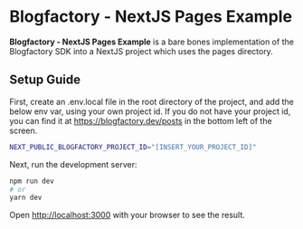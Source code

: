 # Blogfactory - NextJS Pages Example

**Blogfactory - NextJS Pages Example** is a bare bones implementation of the Blogfactory SDK into a NextJS project which uses the pages directory.

## Setup Guide

First, create an .env.local file in the root directory of the project, and add the below env var, using your own project id. If you do not have your project id, you can find it at https://blogfactory.dev/posts in the bottom left of the screen.

```bash
NEXT_PUBLIC_BLOGFACTORY_PROJECT_ID="[INSERT_YOUR_PROJECT_ID]"
```

Next, run the development server:

```bash
npm run dev
# or
yarn dev
```

Open [http://localhost:3000](http://localhost:3000) with your browser to see the result.
